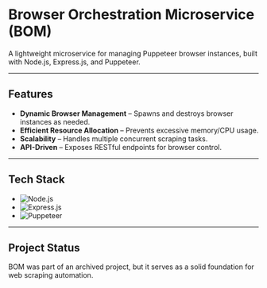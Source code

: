 # Browser Orchestration Microservice (BOM)  

A lightweight microservice for managing Puppeteer browser instances, built with Node.js, Express.js, and Puppeteer.  

---

## Features  
- **Dynamic Browser Management** – Spawns and destroys browser instances as needed.  
- **Efficient Resource Allocation** – Prevents excessive memory/CPU usage.  
- **Scalability** – Handles multiple concurrent scraping tasks.  
- **API-Driven** – Exposes RESTful endpoints for browser control.  

---

## Tech Stack  
- ![Node.js](https://img.shields.io/badge/Node.js-339933?style=for-the-badge&logo=node.js&logoColor=white)  
- ![Express.js](https://img.shields.io/badge/Express.js-000000?style=for-the-badge&logo=express&logoColor=white)  
- ![Puppeteer](https://img.shields.io/badge/Puppeteer-40b5a4?style=for-the-badge&logo=puppeteer&logoColor=white)  

---

## Project Status

BOM was part of an archived project, but it serves as a solid foundation for web scraping automation.
